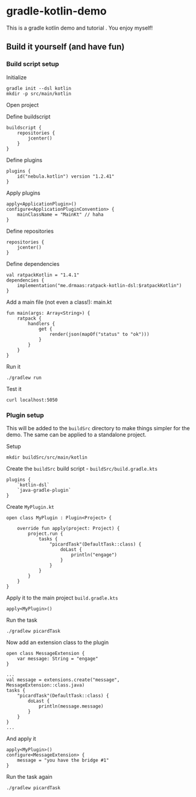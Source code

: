 # gradle-kotlin-demo
This is a gradle kotlin demo and tutorial . You enjoy myself!

## Build it yourself (and have fun)

### Build script setup

Initialize
```
gradle init --dsl kotlin
mkdir -p src/main/kotlin
```

Open project

Define buildscript
```
buildscript {
    repositories {
        jcenter()
    }
}
```

Define plugins
```
plugins {
    id("nebula.kotlin") version "1.2.41"
}
```

Apply plugins
```
apply<ApplicationPlugin>()
configure<ApplicationPluginConvention> {
    mainClassName = "MainKt" // haha
}
```

Define repositories
```
repositories {
    jcenter()
}
```

Define dependencies
```
val ratpackKotlin = "1.4.1"
dependencies {
    implementation("me.drmaas:ratpack-kotlin-dsl:$ratpackKotlin")
}
```

Add a main file (not even a class!): main.kt
```
fun main(args: Array<String>) {
    ratpack {
        handlers {
            get {
                render(json(mapOf("status" to "ok")))
            }
        }
    }
}
```

Run it
```
./gradlew run
```

Test it
```
curl localhost:5050
```

### Plugin setup

This will be added to the `buildSrc` directory to make things simpler for the demo. 
The same can be applied to a standalone project.

Setup
```
mkdir buildSrc/src/main/kotlin
```

Create the `buildSrc` build script - `buildSrc/build.gradle.kts`
```
plugins {
    `kotlin-dsl`
    `java-gradle-plugin`
}
```

Create `MyPlugin.kt`
```
open class MyPlugin : Plugin<Project> {

    override fun apply(project: Project) {
        project.run {
            tasks {
                "picardTask"(DefaultTask::class) {
                    doLast {
                        println("engage")
                    }
                }
            }
        }
    }
}
```

Apply it to the main project `build.gradle.kts`
```
apply<MyPlugin>()
```

Run the task
```
./gradlew picardTask
```

Now add an extension class to the plugin
```
open class MessageExtension {
    var message: String = "engage"
}
```
```
...
val message = extensions.create("message", MessageExtension::class.java)
tasks {
    "picardTask"(DefaultTask::class) {
        doLast {
            println(message.message)
        }
    }
}
...
```

And apply it
```
apply<MyPlugin>()
configure<MessageExtension> {
    message = "you have the bridge #1"
}
```

Run the task again
```
./gradlew picardTask
```




